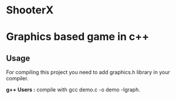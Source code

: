 # ShooterX
<h1> <b> Graphics based game in c++ </b> </h1>
<h2> <b> Usage </b> </h2>
<p> For compiling this project you need to add graphics.h library in your compiler. <p>
<b> g++ Users :</b>  compile with gcc demo.c -o demo -lgraph.


